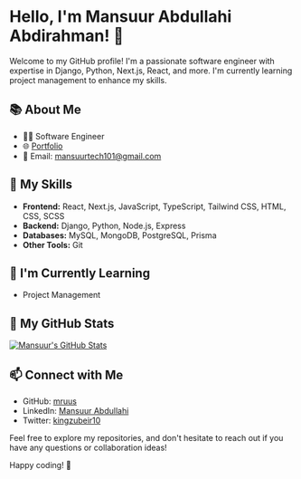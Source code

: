 # Hello, I'm Mansuur Abdullahi Abdirahman! 👋

Welcome to my GitHub profile! I'm a passionate software engineer with expertise in Django, Python, Next.js, React, and more. I'm currently learning project management to enhance my skills.

## 📚 About Me

- 👨‍💻 Software Engineer
- 🌐 [Portfolio](https://mruus.vercel.app)
- 📧 Email: [mansuurtech101@gmail.com](mailto:mansuurtech101@gmail.com)

## 🚀 My Skills

- **Frontend:** React, Next.js, JavaScript, TypeScript, Tailwind CSS, HTML, CSS, SCSS
- **Backend:** Django, Python, Node.js, Express
- **Databases:** MySQL, MongoDB, PostgreSQL, Prisma
- **Other Tools:** Git

## 🌱 I'm Currently Learning

- Project Management

## 🔧 My GitHub Stats

[![Mansuur's GitHub Stats](https://github-readme-stats.vercel.app/api?username=mruus&show_icons=true&count_private=true)](https://github.com/anuraghazra/github-readme-stats)

## 📫 Connect with Me

- GitHub: [mruus](https://github.com/mruus)
- LinkedIn: [Mansuur Abdullahi](https://www.linkedin.com/in/mansuur-abdullahi-1b0462183/)
- Twitter: [kingzubeir10](https://twitter.com/your-twitter-profile](https://twitter.com/kingzubeir10))

Feel free to explore my repositories, and don't hesitate to reach out if you have any questions or collaboration ideas!

Happy coding! 🚀
